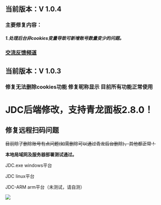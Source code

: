 ## 当前版本：V 1.0.4
### 主要修复内容：
#####             1.处理后台非cookies变量导致可新增账号数量变少的问题。

### [交流反馈频道](https://t.me/jdc_jdc)

##

## 当前版本：V 1.0.3

### 修复无法删除cookies功能 修复昵称显示 目前所有功能正常使用

# JDC后端修改，支持青龙面板2.8.0！

## 修复远程扫码问题

~~目前除了删除账号有点问题(如需删除可以通过青龙后台删除)，其他都正常！~~

**本地局域网及服务器部署测试通过。**

JDC.exe windows平台

JDC linux平台

JDC-ARM arm平台（未测试，请自测）

![](https://raw.githubusercontent.com/dadaxiaoxiaod/JDC/main/pic.png)  
